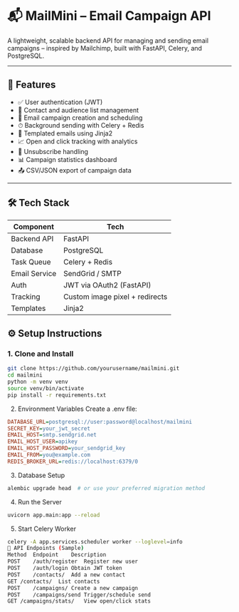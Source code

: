# 📬 MailMini – Email Campaign API

A lightweight, scalable backend API for managing and sending email campaigns – inspired by Mailchimp, built with FastAPI, Celery, and PostgreSQL.

---

## 🚀 Features

- ✅ User authentication (JWT)
- 👥 Contact and audience list management
- 📨 Email campaign creation and scheduling
- ⏱ Background sending with Celery + Redis
- 🧩 Templated emails using Jinja2
- 📈 Open and click tracking with analytics
- 🚫 Unsubscribe handling
- 📊 Campaign statistics dashboard
- 📤 CSV/JSON export of campaign data

---

## 🛠️ Tech Stack

| Component     | Tech                           |
| ------------- | ------------------------------ |
| Backend API   | FastAPI                        |
| Database      | PostgreSQL                     |
| Task Queue    | Celery + Redis                 |
| Email Service | SendGrid / SMTP                |
| Auth          | JWT via OAuth2 (FastAPI)       |
| Tracking      | Custom image pixel + redirects |
| Templates     | Jinja2                         |

## ⚙️ Setup Instructions

### 1. Clone and Install

```bash
git clone https://github.com/yourusername/mailmini.git
cd mailmini
python -m venv venv
source venv/bin/activate
pip install -r requirements.txt
```

2. Environment Variables
   Create a .env file:

```ini
DATABASE_URL=postgresql://user:password@localhost/mailmini
SECRET_KEY=your_jwt_secret
EMAIL_HOST=smtp.sendgrid.net
EMAIL_HOST_USER=apikey
EMAIL_HOST_PASSWORD=your_sendgrid_key
EMAIL_FROM=you@example.com
REDIS_BROKER_URL=redis://localhost:6379/0
```

3. Database Setup

```bash
alembic upgrade head  # or use your preferred migration method
```

4. Run the Server

```bash
uvicorn app.main:app --reload
```

5. Start Celery Worker

```bash
celery -A app.services.scheduler worker --loglevel=info
🧪 API Endpoints (Sample)
Method	Endpoint	Description
POST	/auth/register	Register new user
POST	/auth/login	Obtain JWT token
POST	/contacts/	Add a new contact
GET	/contacts/	List contacts
POST	/campaigns/	Create a new campaign
POST	/campaigns/send	Trigger/schedule send
GET	/campaigns/stats/	View open/click stats
```
